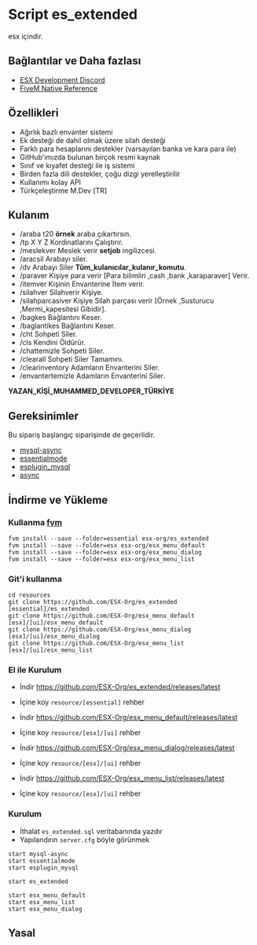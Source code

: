 # Script es_extended
esx içindir.

## Bağlantılar ve Daha fazlası

- [ESX Development Discord](https://discord.gg/MsWzPqE)
- [FiveM Native Reference](https://runtime.fivem.net/doc/reference.html)

## Özellikleri

- Ağırlık bazlı envanter sistemi
- Ek desteği de dahil olmak üzere silah desteği
- Farklı para hesaplarını destekler (varsayılan banka ve kara para ile)
- GitHub'ımızda bulunan birçok resmi kaynak
- Sınıf ve kıyafet desteği ile iş sistemi
- Birden fazla dili destekler, çoğu dizgi yerelleştirilir
- Kullanımı kolay API
- Türkçeleştirme M.Dev [TR]

## Kulanım

- /araba t20 __örnek__ araba çıkartırsın.
- /tp X Y Z Kordinatlarını Çalıştırır.
- /meslekver Meslek verir __setjob__ ingilizcesi.
- /aracsil Arabayı siler.
- /dv Arabayı Siler __Tüm_kulanıcılar_kulanır_komutu__.
- /paraver Kişiye para verir [Para bilimliri  ,cash ,bank ,karaparaver] Verir.
- /itemver Kişinin Envanterine İtem verir.
- /silahver Silahverir Kişiye.
- /silahparcasiver Kişiye Silah parçası verir [Örnek ,Susturucu ,Mermi_kapesitesi Gibidir].
- /bagkes Bağlantını Keser.
- /baglantikes Bağlantını Keser.
- /cht Sohpeti Siler.
- /cls Kendini Öldürür.
- /chattemizle Sohpeti Siler.
- /clearall Sohpeti Siler Tamamını.
- /clearinventory Adamların Envanterini Siler.
- /envantertemizle Adamların Envanterini Siler.

__YAZAN_KİŞİ_MUHAMMED_DEVELOPER_TÜRKİYE__

## Gereksinimler

Bu sipariş başlangıç siparişinde de geçerlidir.

- [mysql-async](https://github.com/brouznouf/fivem-mysql-async)
- [essentialmode](https://github.com/kanersps/essentialmode)
- [esplugin_mysql](https://github.com/kanersps/esplugin_mysql)
- [async](https://github.com/ESX-Org/async)

## İndirme ve Yükleme

### Kullanma [fvm](https://github.com/qlaffont/fvm-installer)

```
fvm install --save --folder=essential esx-org/es_extended
fvm install --save --folder=esx esx-org/esx_menu_default
fvm install --save --folder=esx esx-org/esx_menu_dialog
fvm install --save --folder=esx esx-org/esx_menu_list
```

### Git'i kullanma

```
cd resources
git clone https://github.com/ESX-Org/es_extended [essential]/es_extended
git clone https://github.com/ESX-Org/esx_menu_default [esx]/[ui]/esx_menu_default
git clone https://github.com/ESX-Org/esx_menu_dialog [esx]/[ui]/esx_menu_dialog
git clone https://github.com/ESX-Org/esx_menu_list [esx]/[ui]/esx_menu_list
```

### El ile Kurulum

- İndir https://github.com/ESX-Org/es_extended/releases/latest
- İçine koy `resource/[essential]` rehber

- İndir https://github.com/ESX-Org/esx_menu_default/releases/latest
- İçine koy `resource/[esx]/[ui]` rehber

- İndir https://github.com/ESX-Org/esx_menu_dialog/releases/latest
- İçine koy `resource/[esx]/[ui]` rehber

- İndir https://github.com/ESX-Org/esx_menu_list/releases/latest
- İçine koy `resource/[esx]/[ui]` rehber

### Kurulum

- İthalat `es_extended.sql` veritabanında yazdır
- Yapılandırın `server.cfg` böyle görünmek

```
start mysql-async
start essentialmode
start esplugin_mysql

start es_extended

start esx_menu_default
start esx_menu_list
start esx_menu_dialog
```

## Yasal
